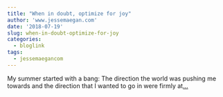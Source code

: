 ```yaml
---
title: "When in doubt, optimize for joy"
author: 'www.jessemaegan.com'
date: '2018-07-19'
slug: when-in-doubt-optimize-for-joy
categories:
  - bloglink
tags:
  - jessemaegancom
---
```


My summer started with a bang: The direction the world was pushing me towards and the direction that I wanted to go in were firmly at[... <i class="fas fa-external-link-alt"></i>](https://www.jessemaegan.com/post/when-in-doubt-optimize-for-joy/)


